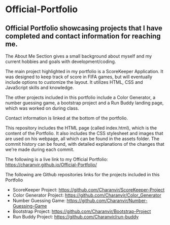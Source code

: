 # Official-Portfolio

## Official Portfolio showcasing projects that I have completed and contact information for reaching me.

The About Me Section gives a small background about myself and my current hobbies and goals with development/coding.

The main project highlighted in my portfolio is a ScoreKeeper Application. It was designed to keep track of score in FIFA games, but will eventually include options to customize the layout. It utilizes HTML, CSS and JavaScript skills and knowledge. 

The other projects included in this portfolio include a Color Generator, a number guessing game, a bootstrap project and a Run Buddy landing page, which was worked on during class. 

Contact information is linked at the bottom of the portfolio. 

This repository includes the HTML page (called index.html), which is the content of the Portfolio. It also includes the CSS stylesheet and images that are used on his webpage, all which can be found in the assets folder. The commit history can be found, with detailed explanations of the changes that we're made during each commit. 

The following is a live link to my Official Portfolio: https://charanvir.github.io/Official-Portfolio/

The following are Github repositories links for the projects included in this Portfolio
- ScoreKeeper Project: https://github.com/Charanvir/ScoreKeeper-Project
- Color Generator Project: https://github.com/Charanvir/Color_Generator
- Number Guessing Game: https://github.com/Charanvir/Number-Guessing-Game
- Bootstrap Project: https://github.com/Charanvir/Bootstrap-Project
- Run Buddy Project: https://github.com/Charanvir/run-buddy